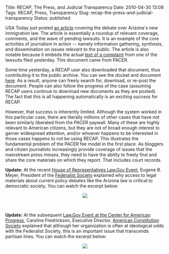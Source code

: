 Title: RECAP, The Press, and Judicial Transparency
Date: 2010-04-30 13:08
Tags: RECAP, Press, Transparency
Slug: recap-the-press-and-judicial-transparency
Status: published

USA Today just posted [an
article](http://www.usatoday.com/news/nation/2010-04-29-arizona-immigration_N.htm)
covering the debate over Arizona's new immigration law. The article is
essentially a roundup of relevant coverage, comments, and the wave of
pending lawsuits. It is an example of the core activities of journalism
in action -- namely information gathering, synthesis, and dissemination
on issues relevant to the public. The article is also notable because it
embeds the actual [text of a
complaint](http://www.usatoday.com/news/nation/2010-04-29-arizona-immigration_N.htm?csp=hf#table)
from one of the lawsuits filed yesterday. This document came from PACER.

Some time yesterday, a RECAP user also downloaded that document, thus
contributing it to the public archive. You can see the docket and
document [here](http://www.archive.org/details/gov.uscourts.azd.518831).
As a result, anyone can freely search for, download, or re-post the
document. People can also follow the progress of the case (assuming
RECAP users continue to download new documents as they are posted). The
fact that this is all happening automatically is an exciting success for
RECAP.

However, that success is inherently limited. Although the system worked
in this particular case, there are literally millions of other cases
that have not been similarly liberated from the PACER paywall. Many of
these are highly relevant to American citizens, but they are not of
broad enough interest to garner widespread attention, and/or whoever
happens to be interested in those cases happens to not be using RECAP.
This illustrates the fundamental problem of the PACER fee model in the
first place. As bloggers and citizen journalists increasingly provide
coverage of issues that the mainstream press misses, they need to have
the ability to freely find and share the core materials on which they
report. That includes court records.

**Update:** At the recent [House of Representatives Law.Gov
Event](http://www.archive.org/details/gov.house.20100525), Eugene B.
Meyer, President of the [Federalist Society](http://www.fed-soc.org/)
explained why access to legal materials about current policy debates
like the Arizona law is critical to democratic society. You can watch
the excerpt below:

<div align="center">

[![]({filename}/images/recap/meyer-law.gov-excerpt.png)](http://recap.s3.amazonaws.com/meyer-law.gov-excerpt.mp4)

</div>

 

**Update:** At the subsequent [Law.Gov Event at the Center for American
Progress](http://www.americanprogress.org/events/2010/06/lawgov.html),
Caroline Fredrickson, Executive Director, [American Constitution
Society](http://www.acslaw.org/) explained that although her
organization is often at ideological odds with the Federalist Society,
this is an important issue that transcends partisan lines. You can watch
the excerpt below:

<div align="center">

[![]({filename}/images/recap/Caroline_Fredrickson_law-dot-gov_Remarks.png)](http://recap.s3.amazonaws.com/Caroline_Fredrickson_law-dot-gov_Remarks.mp4)

</div>

